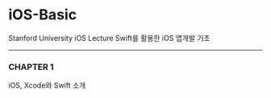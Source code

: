 # iOS-Basic
Stanford University iOS Lecture 
Swift를 활용한 iOS 앱개발 기초

-------------------------------

### CHAPTER 1
iOS, Xcode와 Swift 소개



